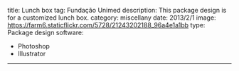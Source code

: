 title: Lunch box
tag: Fundação Unimed
description: This package design is for a customized lunch box.
category: miscellany
date: 2013/2/1
image: https://farm6.staticflickr.com/5728/21243202188_96a4e1a1bb
type: Package design
software:
- Photoshop
- Illustrator
---

